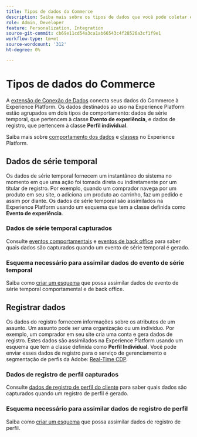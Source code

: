 ```yaml
---
title: Tipos de dados do Commerce
description: Saiba mais sobre os tipos de dados que você pode coletar e enviar para a Experience Platform.
role: Admin, Developer
feature: Personalization, Integration
source-git-commit: cb69e11cd54a3ca1ab66543c4f28526a3cf1f9e1
workflow-type: tm+mt
source-wordcount: '312'
ht-degree: 0%

---
```


# Tipos de dados do Commerce

A [extensão de Conexão de Dados](overview.md) conecta seus dados do Commerce à Experience Platform. Os dados destinados ao uso na Experience Platform estão agrupados em dois tipos de comportamento: dados de série temporal, que pertencem à classe **Evento de experiência**, e dados de registro, que pertencem à classe **Perfil individual**.

Saiba mais sobre [comportamento dos dados](https://experienceleague.adobe.com/docs/experience-platform/xdm/schema/composition.html?lang=pt-BR#data-behaviors) e [classes](https://experienceleague.adobe.com/docs/experience-platform/xdm/schema/composition.html?lang=pt-BR#class) no Experience Platform.

## Dados de série temporal

Os dados de série temporal fornecem um instantâneo do sistema no momento em que uma ação foi tomada direta ou indiretamente por um titular de registro. Por exemplo, quando um comprador navega por um produto em seu site, o adiciona um produto ao carrinho, faz um pedido e assim por diante. Os dados de série temporal são assimilados na Experience Platform usando um esquema que tem a classe definida como **Evento de experiência**.

### Dados de série temporal capturados

Consulte [eventos comportamentais](events.md) e [eventos de back office](events-backoffice.md) para saber quais dados são capturados quando um evento de série temporal é gerado.

### Esquema necessário para assimilar dados do evento de série temporal

Saiba como [criar um esquema](update-xdm.md) que possa assimilar dados de evento de série temporal comportamental e de back office.

## Registrar dados

Os dados do registro fornecem informações sobre os atributos de um assunto. Um assunto pode ser uma organização ou um indivíduo. Por exemplo, um comprador em seu site cria uma conta e gera dados de registro. Estes dados são assimilados na Experience Platform usando um esquema que tem a classe definida como **Perfil Individual**. Você pode enviar esses dados de registro para o serviço de gerenciamento e segmentação de perfis da Adobe: [Real-Time CDP](https://experienceleague.adobe.com/docs/experience-platform/rtcdp/intro/rtcdp-intro/overview.html?lang=pt-BR).

### Dados de registro de perfil capturados

Consulte [dados de registro de perfil do cliente](events-profilerecord.md) para saber quais dados são capturados quando um registro de perfil é gerado.

### Esquema necessário para assimilar dados de registro de perfil

Saiba como [criar um esquema](profile-data.md) que possa assimilar dados de registro de perfil.
